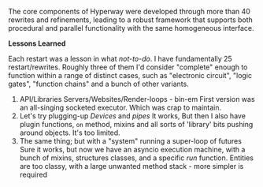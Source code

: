 
The core components of Hyperway were developed through more than 40 rewrites and refinements, leading to a robust framework that supports both procedural and parallel functionality with the same homogeneous interface.


**Lessons Learned**

Each restart was a lesson in what _not-to-do_. I have fundamentally 25 restart/rewrites. Roughly three of them I'd consider "complete" enough to function within a range of distinct cases, such as "electronic circuit", "logic gates", "function chains" and a bunch of other variants.

1. API/Libraries Servers/Websites/Render-loops - bin-em
   First version was an all-singing socketed executor. Which was crap to maintain.
2. Let's try plugging-up _Devices_ and _pipes_
   It works, But then I also have plugin functions, `on` method, mixins and all sorts of 'library' bits pushing around objects. It's too limited.
3. The same thing; but with a "system" running a super-loop of futures
   Sure it works, but now we have an asyncio execution machine, with a bunch of mixins, structures classes, and a specific _run_ function.
   Entities are too classy, with a large unwanted method stack - more simpler is required
